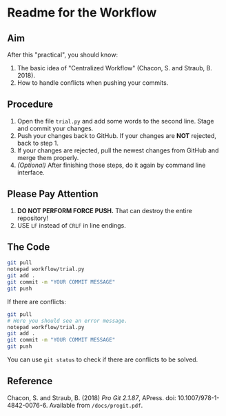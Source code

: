 # Readme for the Workflow

## Aim

After this "practical", you should know:

1. The basic idea of "Centralized Workflow" (Chacon, S. and Straub, B. 2018).
2. How to handle conflicts when pushing your commits.

## Procedure

1. Open the file `trial.py` and add some words to the second line. Stage and commit your changes.
2. Push your changes back to GitHub. If your changes are **NOT** rejected, back to step 1.
3. If your changes are rejected, pull the newest changes from GitHub and merge them properly.
4. *(Optional)* After finishing those steps, do it again by command line interface.

## Please Pay Attention

1. **DO NOT PERFORM FORCE PUSH.** That can destroy the entire repository!
2. USE `LF` instead of `CRLF` in line endings.

## The Code

````bash
git pull
notepad workflow/trial.py
git add .
git commit -m "YOUR COMMIT MESSAGE"
git push
````

If there are conflicts:

````bash
git pull
# Here you should see an error message.
notepad workflow/trial.py
git add .
git commit -m "YOUR COMMIT MESSAGE"
git push
````

You can use `git status` to check if there are conflicts to be solved.

## Reference

Chacon, S. and Straub, B. (2018) *Pro Git 2.1.87*, APress. doi: 10.1007/978-1-4842-0076-6. Available from `/docs/progit.pdf`.